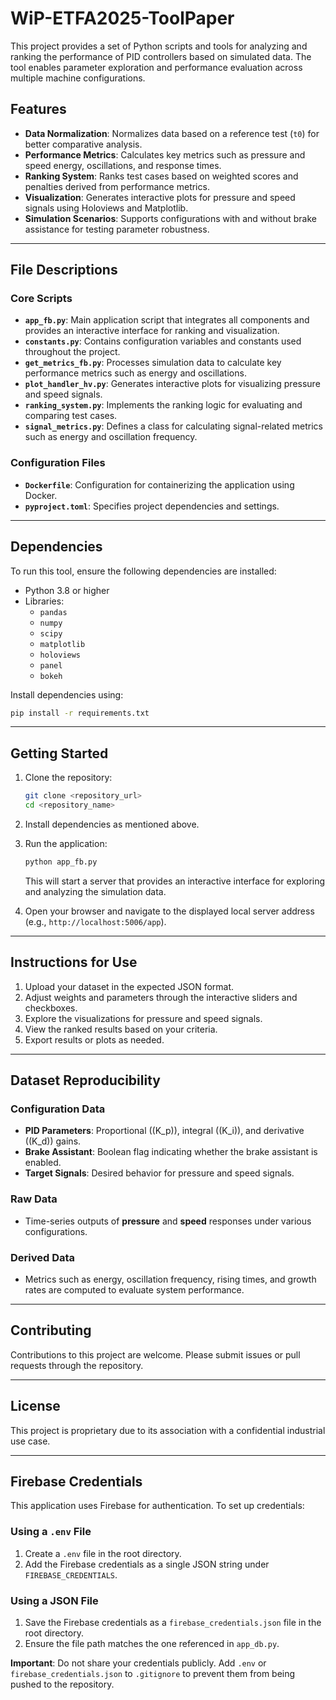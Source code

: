 # WiP-ETFA2025-ToolPaper


This project provides a set of Python scripts and tools for analyzing and ranking the performance of PID controllers based on simulated data. The tool enables parameter exploration and performance evaluation across multiple machine configurations.

## Features

- **Data Normalization**: Normalizes data based on a reference test (`t0`) for better comparative analysis.
- **Performance Metrics**: Calculates key metrics such as pressure and speed energy, oscillations, and response times.
- **Ranking System**: Ranks test cases based on weighted scores and penalties derived from performance metrics.
- **Visualization**: Generates interactive plots for pressure and speed signals using Holoviews and Matplotlib.
- **Simulation Scenarios**: Supports configurations with and without brake assistance for testing parameter robustness.

---

## File Descriptions

### Core Scripts

- **`app_fb.py`**: Main application script that integrates all components and provides an interactive interface for ranking and visualization.
- **`constants.py`**: Contains configuration variables and constants used throughout the project.
- **`get_metrics_fb.py`**: Processes simulation data to calculate key performance metrics such as energy and oscillations.
- **`plot_handler_hv.py`**: Generates interactive plots for visualizing pressure and speed signals.
- **`ranking_system.py`**: Implements the ranking logic for evaluating and comparing test cases.
- **`signal_metrics.py`**: Defines a class for calculating signal-related metrics such as energy and oscillation frequency.

### Configuration Files

- **`Dockerfile`**: Configuration for containerizing the application using Docker.
- **`pyproject.toml`**: Specifies project dependencies and settings.

---

## Dependencies

To run this tool, ensure the following dependencies are installed:

- Python 3.8 or higher
- Libraries:
  - `pandas`
  - `numpy`
  - `scipy`
  - `matplotlib`
  - `holoviews`
  - `panel`
  - `bokeh`

Install dependencies using:

```bash
pip install -r requirements.txt
```

---

## Getting Started

1. Clone the repository:

   ```bash
   git clone <repository_url>
   cd <repository_name>
   ```

2. Install dependencies as mentioned above.

3. Run the application:

   ```bash
   python app_fb.py
   ```

   This will start a server that provides an interactive interface for exploring and analyzing the simulation data.

4. Open your browser and navigate to the displayed local server address (e.g., `http://localhost:5006/app`).

---

## Instructions for Use

1. Upload your dataset in the expected JSON format.
2. Adjust weights and parameters through the interactive sliders and checkboxes.
3. Explore the visualizations for pressure and speed signals.
4. View the ranked results based on your criteria.
5. Export results or plots as needed.

---

## Dataset Reproducibility

### Configuration Data

- **PID Parameters**: Proportional (\(K_p\)), integral (\(K_i\)), and derivative (\(K_d\)) gains.
- **Brake Assistant**: Boolean flag indicating whether the brake assistant is enabled.
- **Target Signals**: Desired behavior for pressure and speed signals.

### Raw Data

- Time-series outputs of **pressure** and **speed** responses under various configurations.

### Derived Data

- Metrics such as energy, oscillation frequency, rising times, and growth rates are computed to evaluate system performance.

---

## Contributing

Contributions to this project are welcome. Please submit issues or pull requests through the repository.

---

## License

This project is proprietary due to its association with a confidential industrial use case.

---

## Firebase Credentials

This application uses Firebase for authentication. To set up credentials:

### Using a `.env` File
1. Create a `.env` file in the root directory.
2. Add the Firebase credentials as a single JSON string under `FIREBASE_CREDENTIALS`.

### Using a JSON File
1. Save the Firebase credentials as a `firebase_credentials.json` file in the root directory.
2. Ensure the file path matches the one referenced in `app_db.py`.

**Important**: Do not share your credentials publicly. Add `.env` or `firebase_credentials.json` to `.gitignore` to prevent them from being pushed to the repository.

